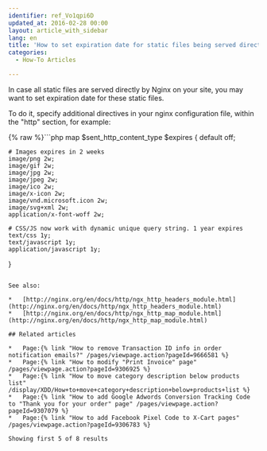 ```yaml
---
identifier: ref_Vo1qpi6D
updated_at: 2016-02-28 00:00
layout: article_with_sidebar
lang: en
title: 'How to set expiration date for static files being served directly by Nginx'
categories:
  - How-To Articles

---
```



In case all static files are served directly by Nginx on your site, you may want to set expiration date for these static files.

To do it, specify additional directives in your nginx configuration file, within the "http" section, for example:

{% raw %}```php
map $sent_http_content_type $expires {
    default    off;

    # Images expires in 2 weeks
    image/png 2w;
    image/gif 2w;
    image/jpg 2w;
    image/jpeg 2w;
    image/ico 2w;
    image/x-icon 2w;
    image/vnd.microsoft.icon 2w;
    image/svg+xml 2w;
    application/x-font-woff 2w;

    # CSS/JS now work with dynamic unique query string. 1 year expires
    text/css 1y;
    text/javascript 1y;
    application/javascript 1y;
}
```{% endraw %}

See also:

*   [http://nginx.org/en/docs/http/ngx_http_headers_module.html](http://nginx.org/en/docs/http/ngx_http_headers_module.html)
*   [http://nginx.org/en/docs/http/ngx_http_map_module.html](http://nginx.org/en/docs/http/ngx_http_map_module.html)

## Related articles

*   Page:{% link "How to remove Transaction ID info in order notification emails?" /pages/viewpage.action?pageId=9666581 %}
*   Page:{% link "How to modify "Print Invoice" page" /pages/viewpage.action?pageId=9306925 %}
*   Page:{% link "How to move category description below products list" /display/XDD/How+to+move+category+description+below+products+list %}
*   Page:{% link "How to add Google Adwords Conversion Tracking Code to "Thank you for your order" page" /pages/viewpage.action?pageId=9307079 %}
*   Page:{% link "How to add Facebook Pixel Сode to X-Cart pages" /pages/viewpage.action?pageId=9306783 %}

Showing first 5 of 8 results